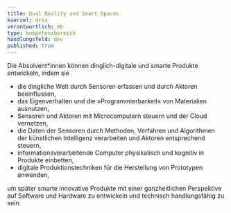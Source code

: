 ```yaml
---
title: Dual Reality and Smart Spaces
kuerzel: drss
verantwortlich: mb
type: kompetenzbereich
handlungsfeld: dev
published: true
---
```


Die Absolvent\*innen können dinglich-digitale und smarte Produkte entwickeln, indem sie

* die dingliche Welt durch Sensoren erfassen und durch Aktoren beeinflussen,
* das Eigenverhalten und die »Programmierbarkeit« von Materialien ausnutzen,
* Sensoren und Aktoren mit Microcomputern steuern und der Cloud vernetzen,
* die Daten der Sensoren durch Methoden, Verfahren und Algorithmen der künstlichen Intelligenz verarbeiten und Aktoren entsprechend steuern,
* informationsverarbeitende Computer physikalisch und kognitiv in Produkte einbetten,
* digitale Produktionstechniken für die Herstellung von Prototypen anwenden,

um später smarte innovative Produkte mit einer ganzheitlichen Perspektive auf Software und Hardware zu entwickeln und technisch handlungsfähig zu sein.

